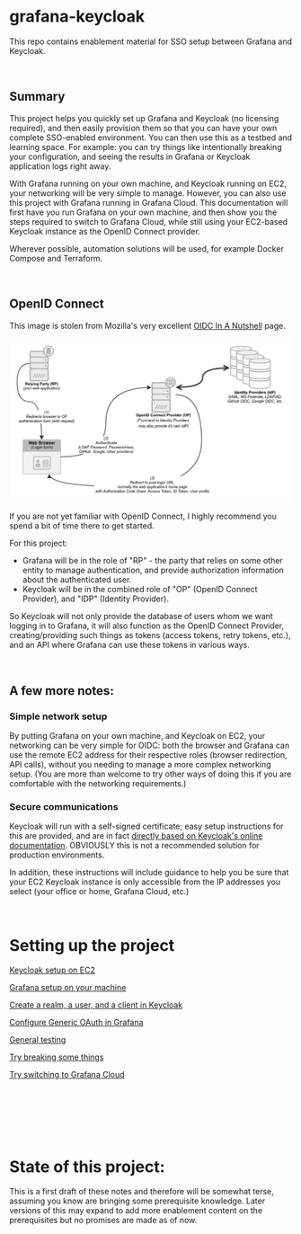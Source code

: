 # grafana-keycloak
This repo contains enablement material for SSO setup between Grafana and Keycloak.

<br>

## Summary

This project helps you quickly set up Grafana and Keycloak (no licensing required), and then easily provision them so that you can have your own complete SSO-enabled environment. You can then use this as a testbed and learning space. For example: you can try things like intentionally breaking your configuration, and seeing the results in Grafana or Keycloak application logs right away.

With Grafana running on your own machine, and Keycloak running on EC2, your networking will be very simple to manage. However, you can also use this project with Grafana running in Grafana Cloud. This documentation will first have you run Grafana on your own machine, and then show you the steps required to switch to Grafana Cloud, while still using your EC2-based Keycloak instance as the OpenID Connect provider.

Wherever possible, automation solutions will be used, for example Docker Compose and Terraform.


<br>

## OpenID Connect

This image is stolen from Mozilla's very excellent [OIDC In A Nutshell](https://infosec.mozilla.org/guidelines/iam/openid_connect.html#oidc-in-a-nutshell) page.

![image not found](./documentation/images/OIDC_diagram.png "OIDC Diagram")

If you are not yet familiar with OpenID Connect, I highly recommend you spend a bit of time there to get started.

For this project: 
- Grafana will be in the role of "RP" - the party that relies on some other entity to manage authentication, and provide authorization information about the authenticated user.
- Keycloak will be in the combined role of "OP" (OpenID Connect Provider), and "IDP" (Identity Provider).

So Keycloak will not only provide the database of users whom we want logging in to Grafana, it will also function as the OpenID Connect Provider, creating/providing such things as tokens (access tokens, retry tokens, etc.), and an API where Grafana can use these tokens in various ways.




<br>

## A few more notes:

### Simple network setup

By putting Grafana on your own machine, and Keycloak on EC2, your networking can be very simple for OIDC: both the browser and Grafana can use the remote EC2 address for their respective roles (browser redirection, API calls), without you needing to manage a more complex networking setup. (You are more than welcome to try other ways of doing this if you are comfortable with the networking requirements.)

### Secure communications

Keycloak will run with a self-signed certificate; easy setup instructions for this are provided, and are in fact [directly based on Keycloak's online documentation](https://www.keycloak.org/server/containers#_writing_your_optimized_keycloak_containerfile). OBVIOUSLY this is not a recommended solution for production environments.

In addition, these instructions will include guidance to help you be sure that your EC2 Keycloak instance is only accessible from the IP addresses you select (your office or home, Grafana Cloud, etc.)


<br>

# Setting up the project

[Keycloak setup on EC2](./documentation/keycloak-EC2-setup.md)

[Grafana setup on your machine](./documentation/grafana-local-machine-setup.md)

[Create a realm, a user, and a client in Keycloak](./documentation/keycloak-initial-configuration.md)

[Configure Generic OAuth in Grafana](./documentation/grafana-configuration.md)

[General testing](./documentation/general-testing.md)

[Try breaking some things](./documentation/try-breaking-some-things.md)

[Try switching to Grafana Cloud](./documentation/switch-to-grafana-cloud.md)


<br><br><br><br><br>

# State of this project:

This is a first draft of these notes and therefore will be somewhat terse, assuming you know are bringing some prerequisite knowledge. Later versions of this may expand to add more enablement content on the prerequisites but no promises are made as of now.
